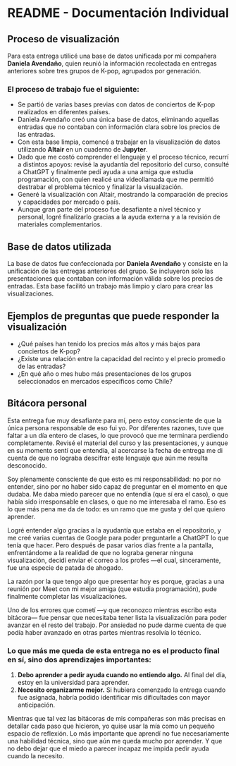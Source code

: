 # README - Documentación Individual

## Proceso de visualización

Para esta entrega utilicé una base de datos unificada por mi compañera **Daniela Avendaño**, quien reunió la información recolectada en entregas anteriores sobre tres grupos de K-pop, agrupados por generación.

### El proceso de trabajo fue el siguiente:

- Se partió de varias bases previas con datos de conciertos de K-pop realizados en diferentes países.
- Daniela Avendaño creó una única base de datos, eliminando aquellas entradas que no contaban con información clara sobre los precios de las entradas.
- Con esta base limpia, comencé a trabajar en la visualización de datos utilizando **Altair** en un cuaderno de **Jupyter**.
- Dado que me costó comprender el lenguaje y el proceso técnico, recurrí a distintos apoyos: revisé la ayudantía del repositorio del curso, consulté a ChatGPT y finalmente pedí ayuda a una amiga que estudia programación, con quien realicé una videollamada que me permitió destrabar el problema técnico y finalizar la visualización.
- Generé la visualización con Altair, mostrando la comparación de precios y capacidades por mercado o país.
- Aunque gran parte del proceso fue desafiante a nivel técnico y personal, logré finalizarlo gracias a la ayuda externa y a la revisión de materiales complementarios.

## Base de datos utilizada

La base de datos fue confeccionada por **Daniela Avendaño** y consiste en la unificación de las entregas anteriores del grupo. Se incluyeron solo las presentaciones que contaban con información válida sobre los precios de entradas. Esta base facilitó un trabajo más limpio y claro para crear las visualizaciones.

## Ejemplos de preguntas que puede responder la visualización

- ¿Qué países han tenido los precios más altos y más bajos para conciertos de K-pop?
- ¿Existe una relación entre la capacidad del recinto y el precio promedio de las entradas?
- ¿En qué año o mes hubo más presentaciones de los grupos seleccionados en mercados específicos como Chile?

## Bitácora personal

Esta entrega fue muy desafiante para mí, pero estoy consciente de que la única persona responsable de eso fui yo. Por diferentes razones, tuve que faltar a un día entero de clases, lo que provocó que me terminara perdiendo completamente. Revisé el material del curso y las presentaciones, y aunque en su momento sentí que entendía, al acercarse la fecha de entrega me di cuenta de que no lograba descifrar este lenguaje que aún me resulta desconocido.

Soy plenamente consciente de que esto es mi responsabilidad: no por no entender, sino por no haber sido capaz de preguntar en el momento en que dudaba. Me daba miedo parecer que no entendía (que sí era el caso), o que había sido irresponsable en clases, o que no me interesaba el ramo. Eso es lo que más pena me da de todo: es un ramo que me gusta y del que quiero aprender.

Logré entender algo gracias a la ayudantía que estaba en el repositorio, y me creé varias cuentas de Google para poder preguntarle a ChatGPT lo que tenía que hacer. Pero después de pasar varios días frente a la pantalla, enfrentándome a la realidad de que no lograba generar ninguna visualización, decidí enviar el correo a los profes —el cual, sinceramente, fue una especie de patada de ahogado.

La razón por la que tengo algo que presentar hoy es porque, gracias a una reunión por Meet con mi mejor amiga (que estudia programación), pude finalmente completar las visualizaciones.

Uno de los errores que cometí —y que reconozco mientras escribo esta bitácora— fue pensar que necesitaba tener lista la visualización para poder avanzar en el resto del trabajo. Por ansiedad no pude darme cuenta de que podía haber avanzado en otras partes mientras resolvía lo técnico.

### Lo que más me queda de esta entrega no es el producto final en sí, sino dos aprendizajes importantes:

1. **Debo aprender a pedir ayuda cuando no entiendo algo.** Al final del día, estoy en la universidad para aprender.
2. **Necesito organizarme mejor.** Si hubiera comenzado la entrega cuando fue asignada, habría podido identificar mis dificultades con mayor anticipación.

Mientras que tal vez las bitácoras de mis compañeras son más precisas en detallar cada paso que hicieron, yo quise usar la mía como un pequeño espacio de reflexión. Lo más importante que aprendí no fue necesariamente una habilidad técnica, sino que aún me queda mucho por aprender. Y que no debo dejar que el miedo a parecer incapaz me impida pedir ayuda cuando la necesito.
